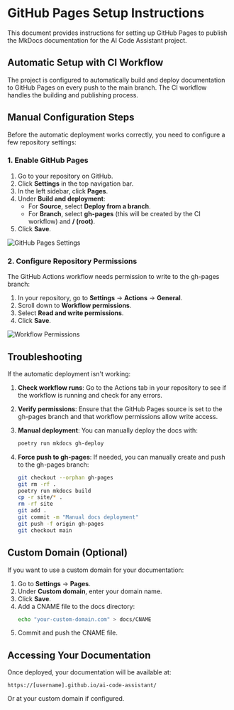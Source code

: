 # GitHub Pages Setup Instructions

This document provides instructions for setting up GitHub Pages to publish the MkDocs documentation for the AI Code Assistant project.

## Automatic Setup with CI Workflow

The project is configured to automatically build and deploy documentation to GitHub Pages on every push to the main branch. The CI workflow handles the building and publishing process.

## Manual Configuration Steps

Before the automatic deployment works correctly, you need to configure a few repository settings:

### 1. Enable GitHub Pages

1. Go to your repository on GitHub.
2. Click **Settings** in the top navigation bar.
3. In the left sidebar, click **Pages**.
4. Under **Build and deployment**:
   - For **Source**, select **Deploy from a branch**.
   - For **Branch**, select **gh-pages** (this will be created by the CI workflow) and **/ (root)**.
5. Click **Save**.

![GitHub Pages Settings](https://docs.github.com/assets/cb-97800/mw-1440/images/help/pages/publishing-source-drop-down.webp)

### 2. Configure Repository Permissions

The GitHub Actions workflow needs permission to write to the gh-pages branch:

1. In your repository, go to **Settings** → **Actions** → **General**.
2. Scroll down to **Workflow permissions**.
3. Select **Read and write permissions**.
4. Click **Save**.

![Workflow Permissions](https://docs.github.com/assets/cb-309762/mw-1440/images/help/actions/workflow-permissions-repository.webp)

## Troubleshooting

If the automatic deployment isn't working:

1. **Check workflow runs**: Go to the Actions tab in your repository to see if the workflow is running and check for any errors.

2. **Verify permissions**: Ensure that the GitHub Pages source is set to the gh-pages branch and that workflow permissions allow write access.

3. **Manual deployment**: You can manually deploy the docs with:
   ```bash
   poetry run mkdocs gh-deploy
   ```

4. **Force push to gh-pages**: If needed, you can manually create and push to the gh-pages branch:
   ```bash
   git checkout --orphan gh-pages
   git rm -rf .
   poetry run mkdocs build
   cp -r site/* .
   rm -rf site
   git add .
   git commit -m "Manual docs deployment"
   git push -f origin gh-pages
   git checkout main
   ```

## Custom Domain (Optional)

If you want to use a custom domain for your documentation:

1. Go to **Settings** → **Pages**.
2. Under **Custom domain**, enter your domain name.
3. Click **Save**.
4. Add a CNAME file to the docs directory:
   ```bash
   echo "your-custom-domain.com" > docs/CNAME
   ```
5. Commit and push the CNAME file.

## Accessing Your Documentation

Once deployed, your documentation will be available at:

`https://[username].github.io/ai-code-assistant/`

Or at your custom domain if configured.
